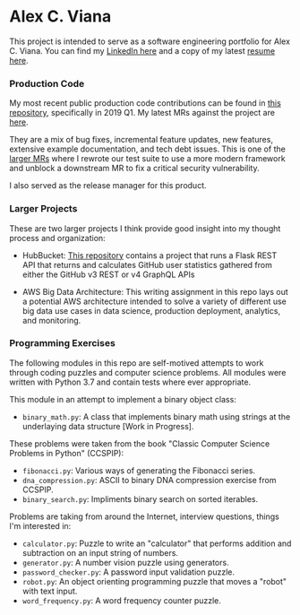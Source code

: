 Alex C. Viana
=============

This project is intended to serve as a software engineering portfolio for Alex C. Viana. You can find my [LinkedIn here](https://www.linkedin.com/in/alex-viana-0831b849/) and a copy of my latest [resume here](https://www.dropbox.com/s/ylec8nsxv3jnht8/alex-viana-resume-2019-01-v3-technical.pdf?dl=0).

### Production Code

My most recent public production code contributions can be found in [this repository](https://github.com/TerbiumLabs/python-matchlightsdk/commits?author=acviana), specifically in 2019 Q1. My latest MRs against the project are [here](https://github.com/TerbiumLabs/python-matchlightsdk/pulls?q=is%3Apr+is%3Aclosed+author%3Aacviana).

They are a mix of bug fixes, incremental feature updates, new features, extensive example documentation, and tech debt issues. This is one of the [larger MRs](https://github.com/TerbiumLabs/python-matchlightsdk/pull/75) where I rewrote our test suite to use a more modern framework and unblock a downstream MR to fix a critical security vulnerability.

I also served as the release manager for this product.

### Larger Projects

These are two larger projects I think provide good insight into my thought process and organization:

- HubBucket: [This repository](https://github.com/acviana/hub-bucket) contains a project that runs a Flask REST API that returns and calculates GitHub user statistics gathered from either the GitHub v3 REST or v4 GraphQL APIs

- AWS Big Data Architecture: This writing assignment in this repo lays out a potential AWS architecture intended to solve a variety of different use big data use cases in data science, production deployment, analytics, and monitoring.

### Programming Exercises

The following modules in this repo are self-motived attempts to work through coding puzzles and computer science problems. All modules were written with Python 3.7 and contain tests where ever appropriate.

This module in an attempt to implement a binary object class:

 - `binary_math.py`: A class that implements binary math using strings at the underlaying data structure [Work in Progress].

These problems were taken from the book "Classic Computer Science Problems in Python" (CCSPIP):

 - `fibonacci.py`: Various ways of generating the Fibonacci series.
 - `dna_compression.py`: ASCII to binary DNA compression exercise from CCSPIP.
 - `binary_search.py`: Impliments binary search on sorted iterables.

Problems are taking from around the Internet, interview questions, things I'm interested in:

 - `calculator.py`: Puzzle to write an "calculator" that performs addition and subtraction on an input string of numbers.
 - `generator.py`: A number vision puzzle using generators.
 - `password_checker.py`: A password input validation puzzle.
 - `robot.py`: An object orienting programming puzzle that moves a "robot" with text input.
 - `word_frequency.py`: A word frequency counter puzzle.
